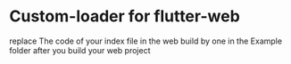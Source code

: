 # Custom-loader for flutter-web
replace The code of your index file in the web build by one in the Example folder after you build your web project


